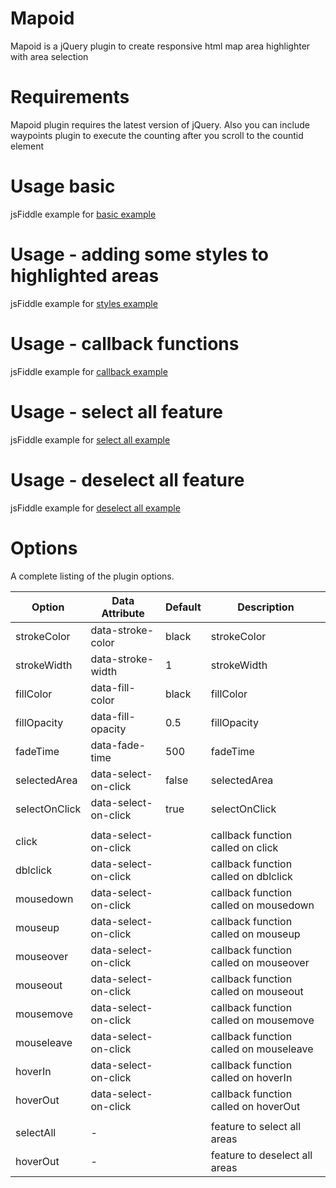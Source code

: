 # Mapoid
Mapoid is a jQuery plugin to create responsive html map area highlighter with area selection
# Requirements
Mapoid plugin requires the latest version of jQuery. Also you can include waypoints plugin to execute the counting after you scroll to the countid element
# Usage basic
jsFiddle example for [basic example](https://jsfiddle.net/miso25/s5qf1tLh/13/) 
# Usage - adding some styles to highlighted areas
jsFiddle example for [styles example](https://jsfiddle.net/miso25/fop56gmq/1/) 
# Usage - callback functions
jsFiddle example for [callback example](https://jsfiddle.net/miso25/8tkqfv0m/14/) 
# Usage - select all feature
jsFiddle example for [select all example](https://jsfiddle.net/miso25/vhdt3q6b/4/) 
# Usage - deselect all feature
jsFiddle example for [deselect all example](https://jsfiddle.net/miso25/ba073sou/) 

# Options
A complete listing of the plugin options.

Option | Data Attribute | Default | Description
----|------|----|----
strokeColor | data-stroke-color  |  black | strokeColor
strokeWidth | data-stroke-width  | 1  | strokeWidth
fillColor | data-fill-color  |  black | fillColor
fillOpacity | data-fill-opacity  | 0.5 | fillOpacity
fadeTime | data-fade-time  |  500 | fadeTime
selectedArea | data-select-on-click  | false  | selectedArea
selectOnClick | data-select-on-click  |  true | selectOnClick
 |  |   | 
click | data-select-on-click  |   | callback function called on click
dblclick | data-select-on-click  |   | callback function called on dblclick
mousedown | data-select-on-click  |   | callback function called on mousedown
mouseup | data-select-on-click  |   | callback function called on mouseup
mouseover | data-select-on-click  |   | callback function called on mouseover
mouseout | data-select-on-click  |   | callback function called on mouseout
mousemove | data-select-on-click  |   | callback function called on mousemove
mouseleave | data-select-on-click  |   | callback function called on mouseleave
hoverIn | data-select-on-click  |   | callback function called on hoverIn
hoverOut | data-select-on-click  |   | callback function called on hoverOut
 |  |   | 
selectAll | -  |   | feature to select all areas
hoverOut | -  |   | feature to deselect all areas


